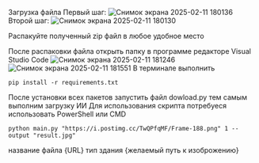 Загрузка файла 
Первый шаг:
![Снимок экрана 2025-02-11 180136](https://github.com/user-attachments/assets/9aadfd30-7b92-4d5b-936d-eb058b6b1f68)
Второй шаг:
![Снимок экрана 2025-02-11 180130](https://github.com/user-attachments/assets/5be1f33a-e741-4026-b94b-77b424505b29)

Распакуйте полученный zip файл в любое удобное место

После распаковки файла открыть папку в программе редакторе Visual Studio Code 
![Снимок экрана 2025-02-11 181246](https://github.com/user-attachments/assets/30210cd0-3315-4d22-89d5-c0ece2d80ad7)
![Снимок экрана 2025-02-11 181551](https://github.com/user-attachments/assets/c85902e4-acc5-4973-a408-dcf9235ac519)
В терминале выполнить 
```
pip install -r requirements.txt
```
После установки всех пакетов запустить файл dowload.py тем самым выполним загрузку ИИ
Для использования скрипта потребуеся использовать PowerShell или CMD
```
python main.py "https://i.postimg.cc/TwQPfqMF/Frame-188.png" 1 --output "result.jpg"
```
название файла {URL} тип здания {желаемый путь к изоброжению}
